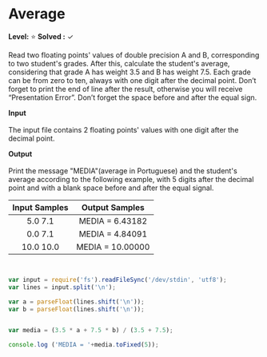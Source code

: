 
# Average 

**Level:** :star:
**Solved :** ✓

<p> Read two floating points' values of double precision A and B, corresponding to two student's grades. After this, calculate the student's average, considering that grade A has weight 3.5 and B has weight 7.5. Each grade can be from zero to ten, always with one digit after the decimal point. Don’t forget to print the end of line after the result, otherwise you will receive “Presentation Error”. Don’t forget the space before and after the equal sign.</p>

<p><strong>Input</strong> <br> <br>
The input file contains 2 floating points' values with one digit after the decimal point. </p>

<p> <strong> Output </strong> <br> <br>
Print the message "MEDIA"(average in Portuguese) and the student's average according to the following example, with 5 digits after the decimal point and with a blank space before and after the equal signal.</p>


|Input Samples	|Output Samples|
|:--:|:--:|
| 5.0  7.1  | MEDIA = 6.43182 |
| 0.0  7.1  | MEDIA = 4.84091 |
| 10.0 10.0 | MEDIA = 10.00000 |

```javascript


var input = require('fs').readFileSync('/dev/stdin', 'utf8');
var lines = input.split('\n');

var a = parseFloat(lines.shift('\n'));
var b = parseFloat(lines.shift('\n'));


var media = (3.5 * a + 7.5 * b) / (3.5 + 7.5);

console.log ('MEDIA = '+media.toFixed(5));

```
<!--

**Resumo :**
<p>
Este algoritmo e para encontrar a média ponderada da grade curricular das notas dos estudantes referente ao peso de duas notas  , O peso da grade (sala) A = 3.5 , ou seja vários alunos tiram a nota 3.5 e o peso da grade  B = 7.5, ou seja vários alunos tiraram 7.5 </p>
<p>
As notas dos alunos de entrada é avaliada de 0 á 10 com um um digito decimal , e o algoritmo fazera o cálulo com os pessos A = 3.5 e B = 7.5 ,que e de acordo com os números informada correspondente ao sistema programado , inseridas no input no exemplo tabela acima : .</p>




3.5 (peso) * input (nota) + 7.5 (peso) * input (nota) / ( 3.5 + 7.5 ) ;

-->